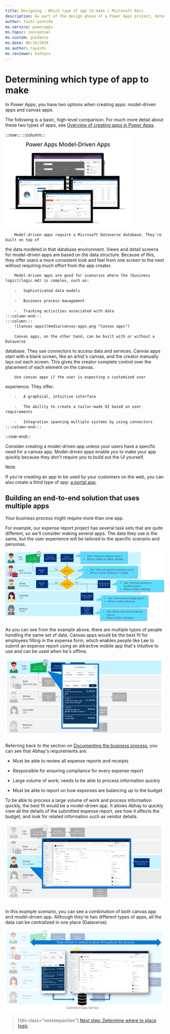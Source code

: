 ```yaml
---
title: Designing - Which type of app to make | Microsoft Docs
description: As part of the design phase of a Power Apps project, determine whether to make a model-driven app or a canvas app.
author: taiki-yoshida
ms.service: powerapps
ms.topic: conceptual
ms.custom: guidance
ms.date: 06/16/2020
ms.author: tayoshi
ms.reviewer: kathyos
---
```


# Determining which type of app to make

In Power Apps, you have two options when creating apps: model-driven apps and canvas apps.

The following is a basic, high-level comparison. For much more detail about these two types of apps, see  [Overview of creating apps in Power Apps](../../maker/index.md).

:::row:::
    :::column:::
        ![Model-driven apps](media/model-apps.png "Model-driven apps")

        Model-driven apps require a Microsoft Dataverse database. They're built on top of
the data modeled in that database environment. Views and detail screens for model-driven
apps are based on the data structure. Because of this, they offer
users a more consistent look and feel from one screen to the next without requiring much
effort from the app creator.

        Model-driven apps are good for scenarios where the [business logic](logic.md) is complex, such as:

        -   Sophisticated data models

        -   Business process management

        -   Tracking activities associated with data
    :::column-end:::
    :::column:::
        ![Canvas apps](media/canvas-apps.png "Canvas apps")
        
        Canvas apps, on the other hand, can be built with or without a Dataverse
database. They use connectors to access data and services. Canvas apps start
with a blank screen, like an artist's canvas, and the creator manually lays out
each screen. This gives the creator complete control over the placement of
each element on the canvas.

        Use canvas apps if the user is expecting a customized user
experience. They offer:

        -   A graphical, intuitive interface

        -   The ability to create a tailor-made UI based on user requirements

        -   Integration spanning multiple systems by using connectors
    :::column-end:::
:::row-end:::

Consider creating a model-driven app unless your users have a specific need for a
canvas app. Model-driven apps enable you to make your app quickly because they
don't require you to build out the UI yourself.

> [!NOTE]
> If you're creating an app to be used by your customers on the web, you
can also create a third type of app: [a portal app](../../maker/portals/overview.md).

## Building an end-to-end solution that uses multiple apps

Your business process might require more than one app.

For example, our expense report project has several task sets that are quite
different, so we'll consider making several apps. The data they use is the
same, but the user experience will be tailored to the specific scenario and personas.

![Tasks for each step of the business process](media/business-process-tasks.png "Tasks for each step of the business process")

As you can see from the example above, there are multiple types of people
handling the same set of data. Canvas apps would be the best fit for employees
filling in the expense form, which enables people like Lee to submit an expense
report using an attractive mobile app that's intuitive to use and can be used
when he's offline.

![A canvas app for expense report creation](media/expense-canvas-app.png "A canvas app for expense report creation")

Referring back to the section on [Documenting the business process](understanding-current-business-process.md), you can see
that Abhay's requirements are:

- Must be able to review all expense reports and receipts

- Responsible for ensuring compliance for every expense report

- Large volume of work; needs to be able to process information quickly

- Must be able to report on how expenses are balancing up to the budget

To be able to process a large volume of work and process information quickly, the
best fit would be a model-driven app. It allows Abhay to quickly view all the
details of the submitted expense report, see how it affects the budget, and look
for related information such as vendor details.

![A model-driven app for processing expense reports](media/expense-model-app.png "A model-driven app for processing expense reports")

In this example scenario, you can see a combination of both canvas app and
model-driven app. Although they're two different types of apps, all the data
can be centralized in one place (Dataverse).

![Two apps with data in Dataverse](media/end-to-end-apps.png "Two apps with data in Dataverse")

> [!div class="nextstepaction"]
> [Next step: Determine where to place logic](logic.md)
